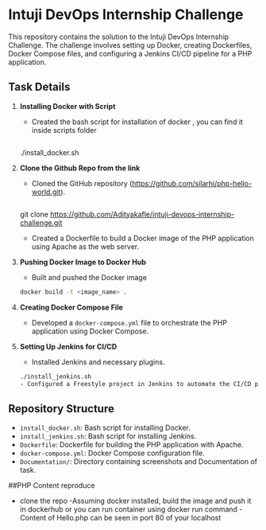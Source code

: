 # Intuji DevOps Internship Challenge

This repository contains the solution to the Intuji DevOps Internship Challenge. The challenge involves setting up Docker, creating Dockerfiles, Docker Compose files, and configuring a Jenkins CI/CD pipeline for a PHP application.

## Task Details

1. **Installing Docker with Script**
   - Created the bash script for installation of docker , you can find it inside scripts folder

       ```bash
   ./install_docker.sh

2. **Clone the Github Repo from the link**
   - Cloned the GitHub repository (https://github.com/silarhi/php-hello-world.git).

       ```bash
   git clone https://github.com/Adityakafle/intuji-devops-internship-challenge.git
   - Created a Dockerfile to build a Docker image of the PHP application using Apache as the web server.

3. **Pushing Docker Image to Docker Hub**
   - Built and pushed the Docker image
	```bash
   docker build -t <image_name> .

4. **Creating Docker Compose File**
   - Developed a `docker-compose.yml` file to orchestrate the PHP application using Docker Compose.

5. **Setting Up Jenkins for CI/CD**
   - Installed Jenkins and necessary plugins.
	```bash
   	./install_jenkins.sh
   - Configured a Freestyle project in Jenkins to automate the CI/CD pipeline.

## Repository Structure

- `install_docker.sh`: Bash script for installing Docker.
- `install_jenkins.sh`: Bash script for installing Jenkins.
- `Dockerfile`: Dockerfile for building the PHP application with Apache.
- `docker-compose.yml`: Docker Compose configuration file.
- `Documentation/`: Directory containing screenshots and Documentation of task.

##PHP Content reproduce
- clone the repo
-Assuming docker installed, build the image and push it in dockerhub or you can run container using docker run command
-Content of Hello.php can be seen in port 80 of your localhost
